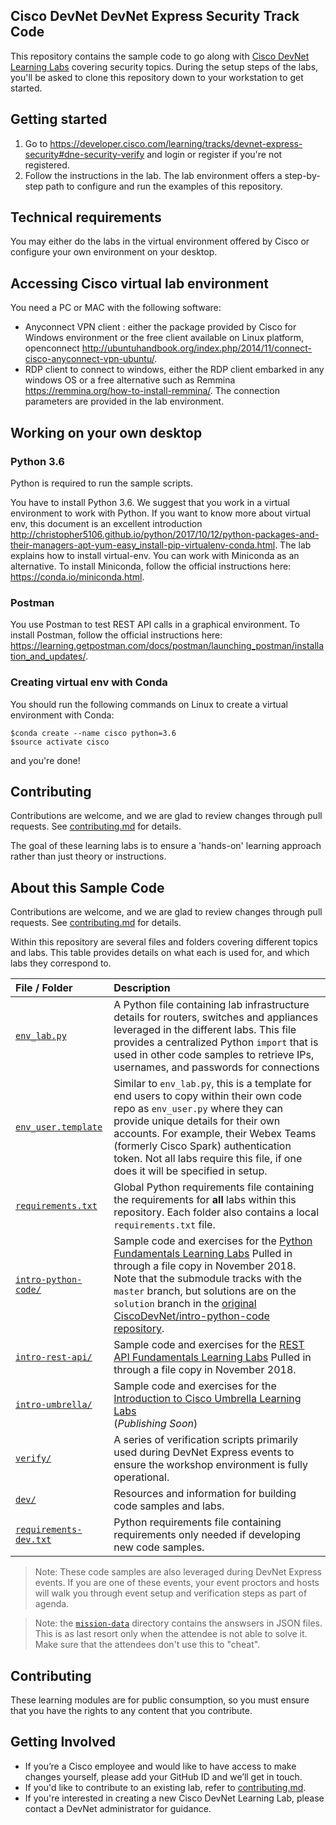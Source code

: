 ## Cisco DevNet DevNet Express Security Track Code

This repository contains the sample code to go along with [Cisco DevNet Learning Labs](https://developer.cisco.com/learning) covering security topics. During the setup steps of the labs, you'll be asked to clone this repository down to your workstation to get started.

## Getting started
1. Go to <https://developer.cisco.com/learning/tracks/devnet-express-security#dne-security-verify> and login or register if you're not registered.
2. Follow the instructions in the lab. The lab environment offers a step-by-step path to configure and run the examples of this repository.

## Technical requirements
You may either do the labs in the virtual environment offered by Cisco or configure your own environment on your desktop.

## Accessing Cisco virtual lab environment
You need a PC or MAC with the following software: 
- Anyconnect VPN client : either the package provided by Cisco for Windows environment or the free client available on Linux platform, openconnect <http://ubuntuhandbook.org/index.php/2014/11/connect-cisco-anyconnect-vpn-ubuntu/>.
- RDP client to connect to windows, either the RDP client embarked in any windows OS or a free alternative such as Remmina <https://remmina.org/how-to-install-remmina/>.
The connection parameters are provided in the lab environment.

## Working on your own desktop
### Python 3.6
Python is required to run the sample scripts.

You have to install Python 3.6. We suggest that you work in a virtual environment to work with Python. If you want to know more about virtual env, this document is an excellent introduction <http://christopher5106.github.io/python/2017/10/12/python-packages-and-their-managers-apt-yum-easy_install-pip-virtualenv-conda.html>. The lab explains how to install virtual-env. You can work with Miniconda as an alternative. To install Miniconda, follow the official instructions here: <https://conda.io/miniconda.html>.

### Postman
You use Postman to test REST API calls in a graphical environment. To install Postman, follow the official instructions here: <https://learning.getpostman.com/docs/postman/launching_postman/installation_and_updates/>.

### Creating virtual env with Conda
You should run the following commands on Linux to create a virtual environment with Conda:
```
$conda create --name cisco python=3.6
$source activate cisco
```
and you're done!

## Contributing
Contributions are welcome, and we are glad to review changes through pull requests. See [contributing.md](contributing.md) for details.

The goal of these learning labs is to ensure a 'hands-on' learning approach rather than just theory or instructions.

## About this Sample Code

Contributions are welcome, and we are glad to review changes through pull requests. See [contributing.md](contributing.md) for details.

Within this repository are several files and folders covering different topics and labs.  This table provides details on what each is used for, and which labs they correspond to.  

| File / Folder                                  | Description                 |
|:-----------------------------------------------|:----------------------------|
| [`env_lab.py`](env_lab.py)                     | A Python file containing lab infrastructure details for routers, switches and appliances leveraged in the different labs.  This file provides a centralized  Python `import` that is used in  other code samples to retrieve IPs, usernames, and passwords for connections |
| [`env_user.template`](env_user.template)       | Similar to `env_lab.py`, this is a template for end users to copy within their own code repo as `env_user.py` where they can provide unique details for their own accounts.  For example, their Webex Teams (formerly Cisco Spark) authentication token.  Not all labs require this file, if one does it will be specified in setup. |
| [`requirements.txt`](requirements.txt)         | Global Python requirements file containing the requirements for **all** labs within this repository.  Each folder also contains a local `requirements.txt` file. |
| [`intro-python-code/`](intro-python-code/)     | Sample code and exercises for the [Python Fundamentals Learning Labs](https://developer.cisco.com/learning/modules/programming-fundamentals/parsing-json-python/step/1) Pulled in through a file copy in November 2018. Note that the submodule tracks with the `master` branch, but solutions are on the `solution` branch in the [original CiscoDevNet/intro-python-code repository](https://github.com/CiscoDevNet/intro-python-code). <br> |
| [`intro-rest-api/`](intro-rest-api/)           | Sample code and exercises for the [REST API Fundamentals Learning Labs](https://developer.cisco.com/learning/modules/rest-api-fundamentals/hands-on-postman/step/1) Pulled in through a file copy in November 2018. |
| [`intro-umbrella/`](intro-umbrella/)           | Sample code and exercises for the [Introduction to Cisco Umbrella Learning Labs]() <br> (_Publishing Soon_) |
| [`verify/`](verify/)                           | A series of verification scripts primarily used during DevNet Express events to ensure the workshop environment is fully operational. |
| [`dev/`](dev/)                                 | Resources and information for building code samples and labs. |
| [`requirements-dev.txt`](requirements-dev.txt) | Python requirements file containing requirements only needed if developing new code samples. |

> Note: These code samples are also leveraged during DevNet Express events.  If you are one of these events, your event proctors and hosts will walk you through event setup and verification steps as part of agenda.  

> Note: the [`mission-data`](https://github.com/CiscoDevNet/dne-security-code/tree/master/mission-data) directory contains the answsers in JSON files. This is as last resort only when the attendee is not able to solve it. Make sure that the attendees don't use this to "cheat".

## Contributing

These learning modules are for public consumption, so you must ensure that you have the rights to any content that you contribute.

## Getting Involved

* If you’re a Cisco employee and would like to have access to make changes yourself, please add your GitHub ID and we’ll get in touch.
* If you'd like to contribute to an existing lab, refer to [contributing.md](contributing.md).
* If you're interested in creating a new Cisco DevNet Learning Lab, please contact a DevNet administrator for guidance.
